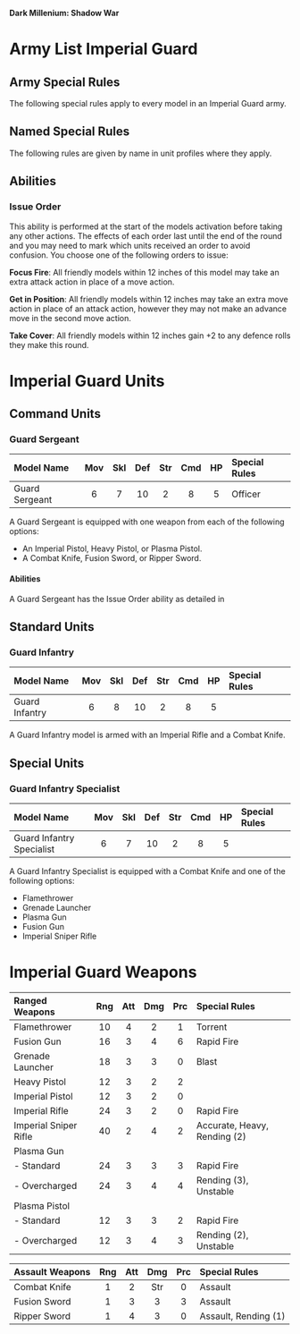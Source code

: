 **Dark Millenium: Shadow War**

Army List Imperial Guard
========================

## Army Special Rules

The following special rules apply to every model in an Imperial Guard army.

## Named Special Rules

The following rules are given by name in unit profiles where they apply.

## Abilities

### Issue Order

This ability is performed at the start of the models activation before taking any other actions. The effects of each order last until the end of the round and you may need to mark which units received an order to avoid confusion. You choose one of the following orders to issue:

**Focus Fire**: All friendly models within 12 inches of this model may take an extra attack action in place of a move action.

**Get in Position**: All friendly models within 12 inches may take an extra move action in place of an attack action, however they may not make an advance move in the second move action.

**Take Cover**: All friendly models within 12 inches gain +2 to any defence rolls they make this round.

Imperial Guard Units
====================

## Command Units

### Guard Sergeant

| Model Name            | Mov | Skl | Def | Str | Cmd | HP  | Special Rules                  |
| :-------------------- | :-: | :-: | :-: | :-: | :-: | :-: | :----------------------------- |
| Guard Sergeant        | 6   | 7   | 10  | 2   | 8   | 5   | Officer                        |

A Guard Sergeant is equipped with one weapon from each of the following options:

- An Imperial Pistol, Heavy Pistol, or Plasma Pistol.
- A Combat Knife, Fusion Sword, or Ripper Sword.

#### Abilities

A Guard Sergeant has the Issue Order ability as detailed in

## Standard Units

### Guard Infantry

| Model Name            | Mov | Skl | Def | Str | Cmd | HP  | Special Rules                  |
| :-------------------- | :-: | :-: | :-: | :-: | :-: | :-: | :----------------------------- |
| Guard Infantry        | 6   | 8   | 10  | 2   | 8   | 5   |                                |

A Guard Infantry model is armed with an Imperial Rifle and a Combat Knife.

## Special Units

### Guard Infantry Specialist

| Model Name                | Mov | Skl | Def | Str | Cmd | HP  | Special Rules                  |
| :------------------------ | :-: | :-: | :-: | :-: | :-: | :-: | :----------------------------- |
| Guard Infantry Specialist | 6   | 7   | 10  | 2   | 8   | 5   |                                |

A Guard Infantry Specialist is equipped with a Combat Knife and one of the following options:

- Flamethrower
- Grenade Launcher
- Plasma Gun
- Fusion Gun
- Imperial Sniper Rifle

<!-- TO BE ADDED
## Elite Units

### Guard Heavy Weapons Team

### Guard Brute
-->

Imperial Guard Weapons
======================

| Ranged Weapons             | Rng | Att | Dmg | Prc | Special Rules                          |
| :------------------------- | :-: | :-: | :-: | :-: | :------------------------------------- |
| Flamethrower               | 10  | 4   | 2   | 1   | Torrent                                |
| Fusion Gun                 | 16  | 3   | 4   | 6   | Rapid Fire                             |
| Grenade Launcher           | 18  | 3   | 3   | 0   | Blast                                  |
| Heavy Pistol               | 12  | 3   | 2   | 2   |                                        |
| Imperial Pistol            | 12  | 3   | 2   | 0   |                                        |
| Imperial Rifle             | 24  | 3   | 2   | 0   | Rapid Fire                             |
| Imperial Sniper Rifle      | 40  | 2   | 4   | 2   | Accurate, Heavy, Rending (2)           |
| Plasma Gun                 |     |     |     |     |                                        |
| - Standard                 | 24  | 3   | 3   | 3   | Rapid Fire                             |
| - Overcharged              | 24  | 3   | 4   | 4   | Rending (3), Unstable                  |
| Plasma Pistol              |     |     |     |     |                                        |
| - Standard                 | 12  | 3   | 3   | 2   | Rapid Fire                             |
| - Overcharged              | 12  | 3   | 4   | 3   | Rending (2), Unstable                  |

| Assault Weapons            | Rng | Att | Dmg | Prc | Special Rules                          |
| :------------------------- | :-: | :-: | :-: | :-: | :------------------------------------- |
| Combat Knife               | 1   | 2   | Str | 0   | Assault                                |
| Fusion Sword               | 1   | 3   | 3   | 3   | Assault                                |
| Ripper Sword               | 1   | 4   | 3   | 0   | Assault, Rending (1)                   |